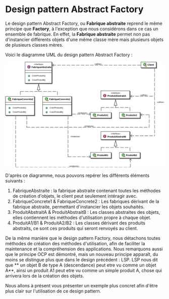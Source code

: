 # Design pattern Abstract Factory

Le design pattern Abstract Factory, ou **Fabrique abstraite** reprend le même principe que **Factory**, à l'exception que nous considérons dans ce cas un ensemble de fabrique. En effet, la **Fabrique abstraite** permet non pas d'instancier différents objets d'une même classe mère mais plusieurs objets de plusieurs classes mères.

Voici le diagramme UML du design pattern Abstract Factory :

![Diag_design](Design_pattern_fabrique_abstraire.png)

D'après ce diagramme, nous pouvons repérer les différents éléments suivants :
1. FabriqueAbstraite : la fabrique abstraite contenant toutes les méthodes de création d'objets, le client peut seulement intéragir avec.
2. FabriqueConcrete1 & FabriqueConcrete2 : Les fabriques dérivant de la fabrique abstraite, permettant d'instancier les objets souhaités.
3. ProduitAbstraitA & ProduitAbstraitB : Les classes abstraites des objets, elles contiennent les méthodes d'utilisation propre à chaque objet.
4. ProduitA1/B1 & ProduitA2/B2 : Les classes dérivant des produits abstraits, ce sont ces produits qui seront renvoyés au client.

De la même manière que le design pattern Factory, nous détachons toutes méthodes de création des méthodes d'utilisation, afin de faciliter la maintenance et la compréhension des applications. Nous remarquons aussi que le principe OCP est démontré, mais un nouveau principe apparaît, du moins se distingue plus que dans le design précédent : LSP.
LSP nous dit que ** un objet B de type A (descendance) peut etre vu comme un objet A**, ainsi un produit A1 peut etre vu comme un simple produit A, chose qui arrivera lors de la création des objets.

Nous allons à présent vous présenter un exemple plus concret afin d'être plus clair sur l'utilisation de ce design pattern.
